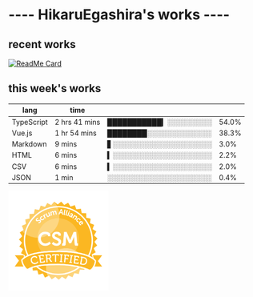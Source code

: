 # ---- HikaruEgashira's works ----

## recent works

[![ReadMe Card](https://github-readme-stats.vercel.app/api/pin/?username=twin-te&repo=twinte-front)](https://github.com/twin-te/twinte-front)

## this week's works

| lang        | time           |                       |        |
| ----------- | -------------- | --------------------- | ------ |
| TypeScript  | 2 hrs 41 mins  | ███████████▎░░░░░░░░░ |  54.0% |
| Vue.js      | 1 hr 54 mins   | ████████░░░░░░░░░░░░░ |  38.3% |
| Markdown    | 9 mins         | ▋░░░░░░░░░░░░░░░░░░░░ |   3.0% |
| HTML        | 6 mins         | ▍░░░░░░░░░░░░░░░░░░░░ |   2.2% |
| CSV         | 6 mins         | ▍░░░░░░░░░░░░░░░░░░░░ |   2.0% |
| JSON        | 1 min          | ░░░░░░░░░░░░░░░░░░░░░ |   0.4% |

<img src="./image/seal-csm.png" alt="" data-canonical-src="./image/seal-csm.png" width="200" height="200" />
